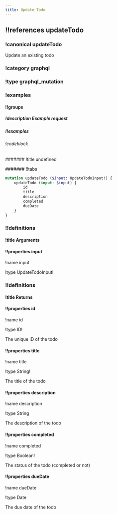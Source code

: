 ```yaml
---
title: Update Todo
---
```

## !!references updateTodo

### !canonical updateTodo


Update an existing todo

### !category graphql

### !type graphql_mutation

### !examples

#### !!groups

##### !description Example request

##### !!examples

###### !codeblock

####### !title undefined

####### !!tabs

```graphql !code graphql
mutation updateTodo ($input: UpdateTodoInput!) {
    updateTodo (input: $input) {
        id
        title
        description
        completed
        dueDate
    }
}
```

### !!definitions

#### !title Arguments

#### !!properties input

!name input

!type UpdateTodoInput!



### !!definitions

#### !title Returns

#### !!properties id

!name id

!type ID!

The unique ID of the todo

#### !!properties title

!name title

!type String!

The title of the todo

#### !!properties description

!name description

!type String

The description of the todo

#### !!properties completed

!name completed

!type Boolean!

The status of the todo (completed or not)

#### !!properties dueDate

!name dueDate

!type Date

The due date of the todo
